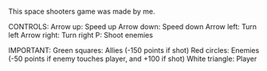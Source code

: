This space shooters game was made by me.

CONTROLS:
Arrow up: Speed up
Arrow down: Speed down
Arrow left: Turn left
Arrow right: Turn right
P: Shoot enemies

IMPORTANT:
Green squares: Allies (-150 points if shot)
Red circles: Enemies (-50 points if enemy touches player, and +100 if shot)
White triangle: Player
